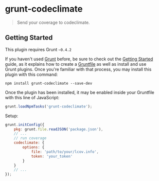 # grunt-codeclimate
> Send your coverage to codeclimate.

## Getting Started
This plugin requires Grunt `~0.4.2`

If you haven't used [Grunt](http://gruntjs.com/) before, be sure to check out the [Getting Started](http://gruntjs.com/getting-started) guide, as it explains how to create a [Gruntfile](http://gruntjs.com/sample-gruntfile) as well as install and use Grunt plugins. Once you're familiar with that process, you may install this plugin with this command:

```shell
npm install grunt-codeclimate --save-dev
```

Once the plugin has been installed, it may be enabled inside your Gruntfile with this line of JavaScript:

```js
grunt.loadNpmTasks('grunt-codeclimate');
```

Setup:
```js
grunt.initConfig({
    pkg: grunt.file.readJSON('package.json'),
    // ...
    // run coverage
    codeclimate: {
        options: {
            file: 'path/to/your/lcov.info',
            token: 'your_token'
        }
    }
    // ...
});
```
